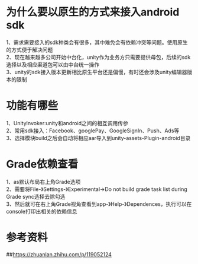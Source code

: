 # 为什么要以原生的方式来接入android sdk
 1、需求需要接入的sdk种类会有很多，其中难免会有依赖冲突等问题。使用原生的方式便于解决问题\
 2、现在越来越多公司开始中台化，unity作为业务方只需要提供母包，后续的sdk选择以及相应渠道包可以由中台统一操作\
 3、unity的sdk接入版本更新相比原生平台还是偏慢，有时还会涉及unity编辑器版本的限制
# 功能有哪些
 1、UnityInvoker:unity和android之间的相互调用传参\
 2、常用sdk接入：Facebook、googlePay、GoogleSignIn、Push、Ads等\
 3、选择模块build之后会自动将相应aar导入到unity-assets-Plugin-android目录
 # Grade依赖查看
 1、as默认布局右上角Grade选项\
 2、需要将File-》Settings-》Experimental->Do not build grade task list during Grade sync选择去除勾选\
 3、然后就可在右上角Grade视角查看到app-》Help-》Dependences，执行可以在console打印出相关的依赖信息
# 参考资料
 ##https://zhuanlan.zhihu.com/p/119052124

